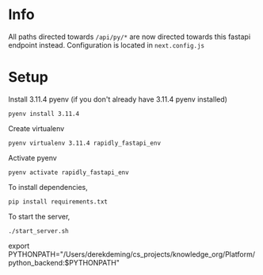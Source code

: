 # Info
All paths directed towards `/api/py/*` are now directed towards this fastapi endpoint instead. Configuration is located in `next.config.js`

# Setup
Install 3.11.4 pyenv (if you don't already have 3.11.4 pyenv installed)
```
pyenv install 3.11.4
```

Create virtualenv 
```
pyenv virtualenv 3.11.4 rapidly_fastapi_env
``` 

Activate pyenv 
```
pyenv activate rapidly_fastapi_env
```

To install dependencies, 
```
pip install requirements.txt
```

To start the server, 
```
./start_server.sh
```


export PYTHONPATH="/Users/derekdeming/cs_projects/knowledge_org/Platform/python_backend:$PYTHONPATH"

